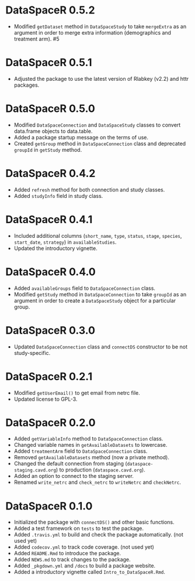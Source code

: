 # DataSpaceR 0.5.2

* Modified `getDataset` method in `DataSpaceStudy` to take `mergeExtra` as an argument in order to merge extra information (demographics and treatment arm). #5

# DataSpaceR 0.5.1

* Adjusted the package to use the latest version of Rlabkey (v2.2) and httr packages.

# DataSpaceR 0.5.0

* Modified `DataSpaceConnection` and `DataSpaceStudy` classes to convert data.frame objects to data.table.
* Added a package startup message on the terms of use.
* Created `getGroup` method in `DataSpaceConnection` class and deprecated `groupId` in `getStudy` method.

# DataSpaceR 0.4.2

* Added `refresh` method for both connection and study classes.
* Added `studyInfo` field in study class.

# DataSpaceR 0.4.1

* Included additional columns (`short_name`, `type`, `status`, `stage`, `species`, `start_date`, `strategy`) in `availableStudies`.
* Updated the introductory vignette.

# DataSpaceR 0.4.0

* Added `availableGroups` field to `DataSpaceConnection` class.
* Modified `getStudy` method in `DataSpaceConnection` to take `groupId` as an argument in order to create a `DataSpaceStudy` object for a particular group.

# DataSpaceR 0.3.0

* Updated `DataSpaceConnection` class and `connectDS` constructor to be not study-specific.

# DataSpaceR 0.2.1

* Modified `getUserEmail()` to get email from netrc file.
* Updated license to GPL-3.

# DataSpaceR 0.2.0

* Added `getVariableInfo` method to `DataSpaceConnection` class.
* Changed variable names in `getAvailableDatasets` to lowercase.
* Added `treatmentArm` field to `DataSpaceConnection` class.
* Removed `getAvailableDatasets` method (now a private method).
* Changed the default connection from staging (`dataspace-staging.cavd.org`) to production (`dataspace.cavd.org`).
* Added an option to connect to the staging server.
* Renamed `write_netrc` and `check_netrc` to `writeNetrc` and `checkNetrc`.

# DataSpaceR 0.1.0

* Initialized the package with `connectDS()` and other basic functions.
* Added a test framework on `tests` to test the package.
* Added `.travis.yml` to build and check the package automatically. (not used yet)
* Added `codecov.yml` to track code coverage. (not used yet)
* Added `README.Rmd` to introduce the package.
* Added `NEWS.md` to track changes to the package.
* Added `_pkgdown.yml` and `/docs` to build a package website.
* Added a introductory vignette called `Intro_to_DataSpaceR.Rmd`.

